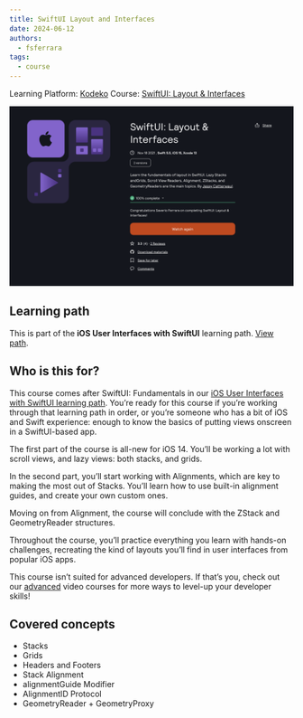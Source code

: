 ```yaml
---
title: SwiftUI Layout and Interfaces
date: 2024-06-12
authors:
  - fsferrara
tags:
  - course
---
```

Learning Platform: [Kodeko](https://www.kodeco.com/)
Course: [SwiftUI: Layout & Interfaces](https://www.kodeco.com/28684964-swiftui-layout-interfaces)

<!-- truncate -->

![Icon](certificate-swiftui-layout-and-interfaces.png)

## Learning path

This is part of the **iOS User Interfaces with SwiftUI** learning path. [View path](https://www.kodeco.com/ios/paths/iosuserinterface).

## Who is this for?

This course comes after SwiftUI: Fundamentals in our [iOS User Interfaces with SwiftUI learning path](https://www.kodeco.com/ios/paths/iosuserinterface). You’re ready for this course if you’re working through that learning path in order, or you’re someone who has a bit of iOS and Swift experience: enough to know the basics of putting views onscreen in a SwiftUI-based app.

The first part of the course is all-new for iOS 14. You’ll be working a lot with scroll views, and lazy views: both stacks, and grids.

In the second part, you’ll start working with Alignments, which are key to making the most out of Stacks. You’ll learn how to use built-in alignment guides, and create your own custom ones.

Moving on from Alignment, the course will conclude with the ZStack and GeometryReader structures.

Throughout the course, you’ll practice everything you learn with hands-on challenges, recreating the kind of layouts you’ll find in user interfaces from popular iOS apps.

This course isn’t suited for advanced developers. If that’s you, check out our [advanced](https://www.kodeco.com/library?domain_ids%5B%5D=1&content_types%5B%5D=collection&difficulties%5B%5D=advanced) video courses for more ways to level-up your developer skills!

## Covered concepts

- Stacks
- Grids
- Headers and Footers
- Stack Alignment
- alignmentGuide Modifier
- AlignmentID Protocol
- GeometryReader + GeometryProxy

